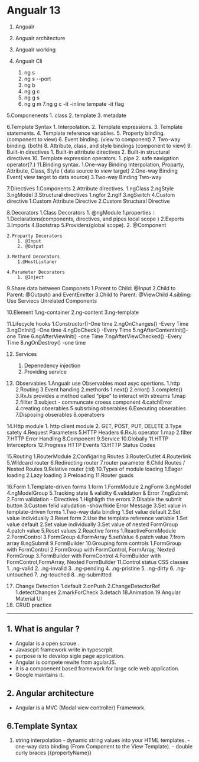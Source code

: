 # Angualr 13

1. Angualr

2. Angualr architecture

3. Angualr working

4. Angualr Cli
	1. ng s
	2. ng s --port
	3. ng b
	4. ng g c
	5. ng g s
	6. ng g m
	7.ng g c -it -inline tempate  -it flag

5.Componenents
	1. class
	2. template
	3. metadate

6.Template Syntax
	1. Interpolation.
	2. Template expressions.
	3. Template statements.
	4. Template reference variables.
	5. Property binding. (component to view)
	6. Event binding. (view to component)
	7. Two-way binding. (both)
	8. Attribute, class, and style bindings (component to view)
	9. Built-in directives
		1. Built-in attribute directives
		2. Built-in structural directives
	10. Template expression operators.
		1. pipe
		2. safe navigation operator(?.)
	11.Binding syntax.
		1.One-way Binding 
			Interpolation, Proparty, Attribute, Class, Style ( data source to view target)
		2.One-way Binding 
			Event( view target to data source)
		3.Two-way Binding 
			Two-way

7.Directives
	1.Components
	2.Attribute directives.
		1.ngClass
		2.ngStyle
		3.ngModel
	3.Structural directives
		1.ngfor
		2.ngIf
		3.ngSwitch
	4.Custom directive
		1.Custom Attribute Directive
		2.Custom Structural Directive

8.Decorators 
	1.Class Decorators 
		1. @ngModule 
			1.properties :
				1.Declarations(components, directives, and pipes local scope ) 
				2.Exports
				3.Imports 
				4.Bootstrap 
				5.Providers(global scope).
		2. @Component

	2.Proparty Decorators 
		1. @Input 
		2. @Output

	3.Methord Decorators
 		1.@HostListaner

	4.Parameter Decorators
		1. @Inject

9.Share data between Componets
	1.Parent to Child: @Input
	2.Child to Parent: @Output() and EventEmitter
	3.Child to Parent: @ViewChild
	4.sibling: Use Serviecs Unrelated Components

10.Element
	1.ng-container
	2.ng-content
	3.ng-template

11.Lifecycle hooks
	1.Constructor()-One time
	2.ngOnChanges() -Every Time
	3.ngOnInit() -One time
	4.ngDoCheck() -Every Time
	5.ngAfterContentInit()-one Time
	6.ngAfterViewInit() -one Time
	7.ngAfterViewChecked() -Every Time
	8.ngOnDestroy() -one time

12. Services
	1. Depenedency injection
	2. Providing service

13. Observables
	1.Angualr use Observables most asyc opertions.
		1.http
		2.Routing
		3.Event handing
	2.methords
		1.next()
		2.error()
		3.complete()
	3.RxJs provides a method called “pipe” to interact with streams
		1.map
		2.fillter
		3.subject - communcate croess component
		4.catchError
	4.creating obserables
	5.subsrbing obserables
	6.Executing obserables
	7.Disposing obserables
	8.operatoers

14.Http module
	1. http client module
	2. GET, POST, PUT, DELETE
	3.Type satety
	4.Request Parameters
	5.HTTP Headers
	6.RxJs operator
		1.map
		2.filter
	7.HTTP Error Handling
	8.Component
	9.Service
	10.Globally
	11.HTTP Interceptors
	12.Progress HTTP Events
	13.HTTP Status Codes

15.Routing 
	1.RouterModule
	2.Configaring Routes
	3.RouterOutlet
	4.Routerlink
	5.Wildcard router
	6.Redirecting router
	7.router parameter
	8.Child Routes / Nested Routes
	9.Relative router (:id)
	10.Types of module loading
		1.Eager loading
		2.Lazy loading
		3.Preloading
	11.Router guads

16.Form
	1.Template-driven forms
		1.form
			1.FormModule
			2.ngForm 
			3.ngModel
			4.ngModelGroup
			5.Tracking state & validity
			6.validation & Error
			7.ngSubmit	
		2.Form validation - Directives
			1.Highligth the errors
			2.Disable the submit button
			3.Custom felid valudation -show/hide Error Message
		3.Set value in template-driven forms
			1.Two-way data binding
				1.Set value default
				2.Set value individually
				3.Reset form
			2.Use the template reference variable
				1.Set value default
				2.Set value individually
				3.Set value of nested FormGroup
				4.patch value
				5.Reset values
	2.Reactive forms
		1.ReactiveFormModule
		2.FormControl
		3.FormGroup
		4.FormArray
		5.setValue 
		6.patch value
		7.from array
		8.ngSubmit
		9.FormBuilder
		10.Grouping form controls
			1.FormGroup with FormControl
			2.FormGroup with FormControl, FormArray, Nexted FormGroup
			3.FormBuilder with FormControl
			4.FormBuilder with FormControl,FormArray, Nexted FormBuilder
		11.Control status CSS classes
			1. .ng-valid
			2. .ng-invalid
			3. .ng-pending
			4. .ng-pristine
  			5. .ng-dirty
			6. .ng-untouched
			7. .ng-touched
			8. .ng-submitted

17. Change Detection
	1.default
	2.onPush
	2.ChangeDetectorRef
		1.detectChanges
		2.markForCheck
		3.detach
18.Animation
19.Angular Material UI 
20. CRUD practice

----------------------------------------------------------------------------------------------------
 ## 1. What is angular ?
  - Angular is a open scroue .
  - Javascpit framework write in typescrpit.
  - purpose is to devalop sigle page application.
  - Angular is compete rewite from agularJS.
  - it is a compoenent based framework for large scle web application.
  - Google maintains it.
  
  ## 2. Angular architecture
  - Angular is a MVC (Modal view controller) Framework.
  

  ## 6.Template Syntax
  
  1. string interpolation
	- dynamic string values into your HTML templates. 
	- one-way data binding (From Component to the View Template). 
	- double curly braces {{propertyName}}
